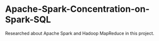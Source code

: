 # Apache-Spark-Concentration-on-Spark-SQL
Researched about Apache Spark and Hadoop MapReduce in this project.
